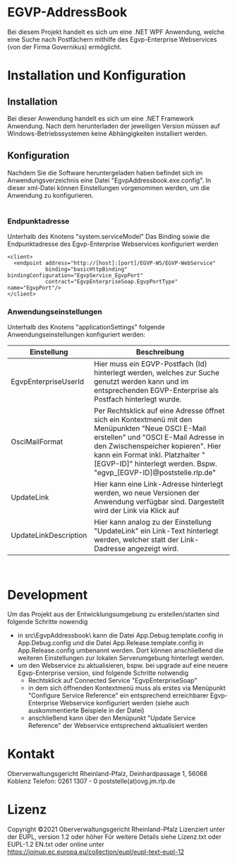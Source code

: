 
# EGVP-AddressBook
Bei diesem Projekt handelt es sich um eine .NET WPF Anwendung, welche eine Suche nach Postfächern mithilfe des Egvp-Enterprise Webservices (von der Firma Governikus) ermöglicht.

# Installation und Konfiguration

## Installation
Bei dieser Anwendung handelt es sich um eine .NET Framework Anwendung. Nach dem herunterladen der jeweiligen Version müssen auf Windows-Betriebssystemen keine Abhängigkeiten installiert werden.

## Konfiguration
Nachdem Sie die Software heruntergeladen haben befindet sich im Anwendungsverzeichnis eine Datei "EgvpAddressbook.exe.config". In dieser xml-Datei können Einstellungen vorgenommen werden, um die Anwendung zu konfigurieren. <br>
<br>

### Endpunktadresse

Unterhalb des Knotens "system.serviceModel" Das Binding sowie die Endpunktadresse des Egvp-Enterprise Webservices konfiguriert werden
```
<client>
  <endpoint address="http://[host]:[port]/EGVP-WS/EGVP-WebService"
            binding="basicHttpBinding" bindingConfiguration="EgvpService_EgvpPort"
            contract="EgvpEnterpriseSoap.EgvpPortType" name="EgvpPort"/>
</client>
```

### Anwendungseinstellungen
Unterhalb des Knotens "applicationSettings" folgende Anwendungseinstellungen konfiguriert werden:

|Einstellung|Beschreibung|
|-------------|--------|
|EgvpEnterpriseUserId |Hier muss ein EGVP-Postfach (Id) hinterlegt werden, welches zur Suche genutzt werden kann und im entsprechenden EGVP-Enterprise als Postfach hinterlegt wurde.|
|OsciMailFormat|Per Rechtsklick auf eine Adresse öffnet sich ein Kontextmenü mit den Menüpunkten "Neue OSCI E-Mail erstellen" und "OSCI E-Mail Adresse in den Zwischenspeicher kopieren". Hier kann ein Format inkl. Platzhalter "[EGVP-ID]" hinterlegt werden. Bspw. "egvp_[EGVP-ID]@poststelle.rlp.de" |
|UpdateLink|Hier kann eine Link-Adresse hinterlegt werden, wo neue Versionen der Anwendung verfügbar sind. Dargestellt wird der Link via Klick auf |
|UpdateLinkDescription|Hier kann analog zu der Einstellung "UpdateLink" ein Link-Text hinterlegt werden, welcher statt der Link-Dadresse angezeigt wird.|

<br>

# Development

Um das Projekt aus der Entwicklungsumgebung zu erstellen/starten sind folgende Schritte nowendig
- in src\EgvpAddressbook\ kann die Datei App.Debug.template.config in App.Debug.config und die Datei App.Release.template.config in App.Release.config umbenannt werden. Dort können anschließend die weiteren Einstellungen zur lokalen Serverumgebung hinterlegt werden.
- um den Webservice zu aktualisieren, bspw. bei upgrade auf eine neuere Egvp-Enterprise version, sind folgende Schritte notwendig
  - Rechtsklick auf Connected Service "EgvpEnterpriseSoap" 
  - in dem sich öffnenden Kontextmenü muss als erstes via Menüpunkt "Configure Service Reference" ein entsprechend erreichbarer Egvp-Enterprise Webservice konfiguriert werden (siehe auch auskommentierte Beispiele in der Datei)
  - anschließend kann über den Menüpunkt "Update Service Reference" der Webservice entsprechend aktualisiert werden

# Kontakt

Oberverwaltungsgericht Rheinland-Pfalz, Deinhardpassage 1, 56068 Koblenz 
Telefon: 0261 1307 - 0
poststelle(at)ovg.jm.rlp.de

# Lizenz

Copyright ©2021 Oberverwaltungsgericht Rheinland-Pfalz 
Lizenziert unter der EUPL, version 1.2 oder höher
Für weitere Details siehe Lizenz.txt oder EUPL-1.2 EN.txt
oder online unter https://joinup.ec.europa.eu/collection/eupl/eupl-text-eupl-12